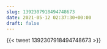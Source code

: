 ```yaml
---
slug: 1392307918494748673
date: 2021-05-12 02:37:30+00:00
draft: false
---
```


{{< tweet 1392307918494748673 >}}
